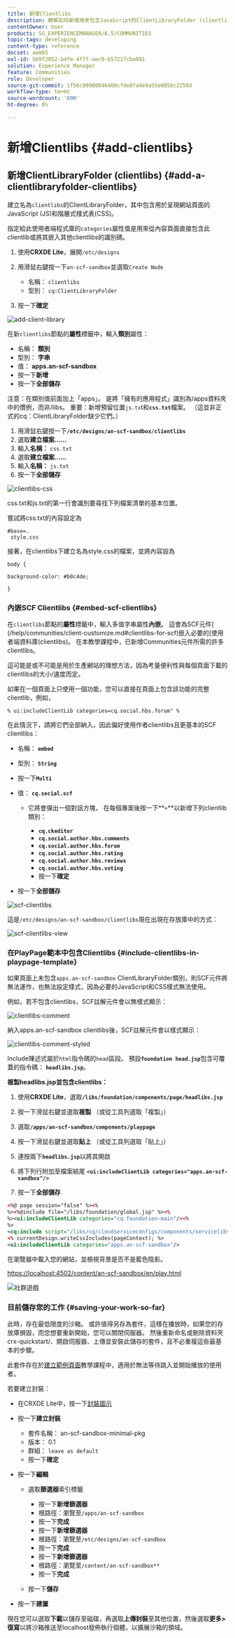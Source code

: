 ```yaml
---
title: 新增Clientlibs
description: 瞭解如何新增用來包含JavaScript的ClientLibraryFolder (clientlibs)以及用來呈現網站頁面的階層式樣式表。
contentOwner: User
products: SG_EXPERIENCEMANAGER/6.5/COMMUNITIES
topic-tags: developing
content-type: reference
docset: aem65
exl-id: 569f2052-b4fe-4f7f-aec9-657217cba091
solution: Experience Manager
feature: Communities
role: Developer
source-git-commit: 1f56c99980846400cfde8fa4e9a55e885bc2258d
workflow-type: tm+mt
source-wordcount: '690'
ht-degree: 0%

---
```


# 新增Clientlibs {#add-clientlibs}

## 新增ClientLibraryFolder (clientlibs) {#add-a-clientlibraryfolder-clientlibs}

建立名為`clientlibs`的ClientLibraryFolder，其中包含用於呈現網站頁面的JavaScript (JS)和階層式樣式表(CSS)。

指定給此使用者端程式庫的`categories`屬性值是用來從內容頁面直接包含此clientlib或將其嵌入其他clientlibs的識別碼。

1. 使用&#x200B;**CRXDE Lite**，展開`/etc/designs`

1. 用滑鼠右鍵按一下`an-scf-sandbox`並選取`Create Node`

   * 名稱： `clientlibs`
   * 型別： `cq:ClientLibraryFolder`

1. 按一下&#x200B;**確定**

![add-client-library](assets/add-client-library.png)

在新`clientlibs`節點的&#x200B;**屬性**&#x200B;標籤中，輸入&#x200B;**類別**&#x200B;屬性：

* 名稱： **類別**
* 型別： **字串**
* 值： **apps.an-scf-sandbox**
* 按一下&#x200B;**新增**
* 按一下&#x200B;**全部儲存**

注意：在類別值前面加上「apps」。 是將「擁有的應用程式」識別為/apps資料夾中的慣例，而非/libs。 重要：新增預留位置`js.tx`t和&#x200B;**`css.txt`**&#x200B;檔案。 （這並非正式的cq：ClientLibraryFolder缺少它們。）

1. 用滑鼠右鍵按一下&#x200B;**`/etc/designs/an-scf-sandbox/clientlibs`**
1. 選取&#x200B;**建立檔案……**
1. 輸入&#x200B;**名稱：** `css.txt`
1. 選取&#x200B;**建立檔案……**
1. 輸入&#x200B;**名稱：** `js.txt`
1. 按一下&#x200B;**全部儲存**

![clientlibs-css](assets/clientlibs-css.png)

css.txt和js.txt的第一行會識別要尋找下列檔案清單的基本位置。

嘗試將css.txt的內容設定為

```
#base=.
 style.css
```

接著，在clientlibs下建立名為style.css的檔案，並將內容設為

`body {`

`background-color: #b0c4de;`

`}`

### 內嵌SCF Clientlibs {#embed-scf-clientlibs}

在`clientlibs`節點的&#x200B;**屬性**&#x200B;標籤中，輸入多值字串屬性&#x200B;**內嵌**。 這會為SCF元件](/help/communities/client-customize.md#clientlibs-for-scf)嵌入必要的[使用者端資料庫(clientlibs)。 在本教學課程中，已新增Communities元件所需的許多clientlibs。

這可能是或不可能是用於生產網站的理想方法，因為考量便利性與每個頁面下載的clientlibs的大小/速度而定。

如果在一個頁面上只使用一個功能，您可以直接在頁面上包含該功能的完整clientlib，例如，

`% ui:includeClientLib categories=cq.social.hbs.forum" %`

在此情況下，請將它們全部納入，因此偏好使用作者clientlibs且更基本的SCF clientlibs：

* 名稱： **`embed`**
* 型別： **`String`**
* 按一下&#x200B;**`Multi`**
* 值： **`cq.social.scf`**

   * 它將會彈出一個對話方塊，
在每個專案後按一下**`+`**&#x200B;以新增下列clientlib類別：

      * **`cq.ckeditor`**
      * **`cq.social.author.hbs.comments`**
      * **`cq.social.author.hbs.forum`**
      * **`cq.social.author.hbs.rating`**
      * **`cq.social.author.hbs.reviews`**
      * **`cq.social.author.hbs.voting`**
      * 按一下&#x200B;**確定**

* 按一下&#x200B;**全部儲存**

![scf-clientlibs](assets/scf-clientlibs.png)

這是`/etc/designs/an-scf-sandbox/clientlibs`現在出現在存放庫中的方式：

![scf-clientlibs-view](assets/scf-clientlibs1.png)

### 在PlayPage範本中包含Clientlibs {#include-clientlibs-in-playpage-template}

如果頁面上未包含`apps.an-scf-sandbox` ClientLibraryFolder類別，則SCF元件將無法運作，也無法設定樣式，因為必要的JavaScript和CSS樣式無法使用。

例如，若不包含clientlibs，SCF註解元件會以無樣式顯示：

![clientlibs-comment](assets/clientlibs-comment.png)

納入apps.an-scf-sandbox clientlibs後，SCF註解元件會以樣式顯示：

![clientlibs-comment-styled](assets/clientlibs-comment1.png)

Include陳述式屬於`html`指令碼的`head`區段。 預設&#x200B;**`foundation head.jsp`**&#x200B;包含可覆蓋的指令碼： **`headlibs.jsp`**。

**複製headlibs.jsp並包含clientlibs：**

1. 使用&#x200B;**CRXDE Lite**，選取&#x200B;**`/libs/foundation/components/page/headlibs.jsp`**

1. 按一下滑鼠右鍵並選取&#x200B;**複製** （或從工具列選取「複製」）
1. 選取&#x200B;**`/apps/an-scf-sandbox/components/playpage`**
1. 按一下滑鼠右鍵並選取&#x200B;**貼上** （或從工具列選取「貼上」）
1. 連按兩下&#x200B;**`headlibs.jsp`**&#x200B;以將其開啟
1. 將下列行附加至檔案結尾
   **`<ui:includeClientLib categories="apps.an-scf-sandbox"/>`**

1. 按一下&#x200B;**全部儲存**

```xml
<%@ page session="false" %><%
%><%@include file="/libs/foundation/global.jsp" %><%
%><ui:includeClientLib categories="cq.foundation-main"/><%
%>
<cq:include script="/libs/cq/cloudserviceconfigs/components/servicelibs/servicelibs.jsp"/>
<% currentDesign.writeCssIncludes(pageContext); %>
<ui:includeClientLib categories="apps.an-scf-sandbox"/>
```

在瀏覽器中載入您的網站，並檢視背景是否不是藍色陰影。

[https://localhost:4502/content/an-scf-sandbox/en/play.html](https://localhost:4502/content/an-scf-sandbox/en/play.html)

![社群遊戲](assets/community-play.png)

### 目前儲存您的工作 {#saving-your-work-so-far}

此時，存在最低限度的沙箱。 或許值得另存為套件，這樣在播放時，如果您的存放庫損毀，而您想要重新開始，您可以關閉伺服器。 然後重新命名或刪除資料夾crx-quickstart/、開啟伺服器、上傳並安裝此儲存的套件，且不必重複這些最基本的步驟。

此套件存在於[建立範例頁面](/help/communities/create-sample-page.md)教學課程中，適用於無法等待跳入並開始播放的使用者。

若要建立封裝：

* 在CRXDE Lite中，按一下[封裝圖示](https://localhost:4502/crx/packmgr/)
* 按一下&#x200B;**建立封裝**

   * 套件名稱： an-scf-sandbox-minimal-pkg
   * 版本： 0.1
   * 群組： `leave as default`
   * 按一下&#x200B;**確定**

* 按一下&#x200B;**編輯**

   * 選取&#x200B;**篩選器**&#x200B;索引標籤

      * 按一下&#x200B;**新增篩選器**
      * 根路徑：瀏覽至`/apps/an-scf-sandbox`
      * 按一下&#x200B;**完成**
      * 按一下&#x200B;**新增篩選器**
      * 根路徑：瀏覽至`/etc/designs/an-scf-sandbox`
      * 按一下&#x200B;**完成**
      * 按一下&#x200B;**新增篩選器**
      * 根路徑：瀏覽至`/content/an-scf-sandbox**`
      * 按一下&#x200B;**完成**

   * 按一下&#x200B;**儲存**

* 按一下&#x200B;**建置**

現在您可以選取&#x200B;**下載**&#x200B;以儲存至磁碟，再選取&#x200B;**上傳封裝**&#x200B;至其他位置，然後選取&#x200B;**更多>復寫**&#x200B;以將沙箱推送至localhost發佈執行個體，以擴展沙箱的領域。
